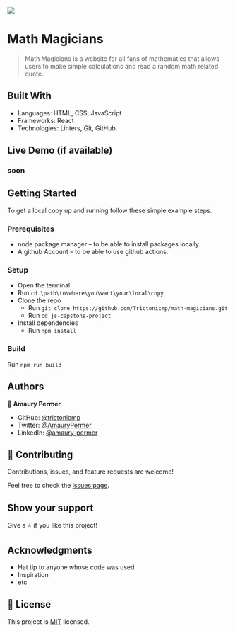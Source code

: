![](https://img.shields.io/badge/Microverse-blueviolet)

# Math Magicians

> Math Magicians is a website for all fans of mathematics that allows users to make simple calculations and read a random math related quote.


## Built With

- Languages: HTML, CSS, JsvaScript
- Frameworks: React
- Technologies: Linters, Git, GitHub. 

## Live Demo (if available)
### soon


## Getting Started

To get a local copy up and running follow these simple example steps.

### Prerequisites

* node package manager – to be able to install packages locally.
* A github Account – to be able to use github actions.


### Setup
* Open the terminal
* Run ```cd \path\to\where\you\want\your\local\copy```
* Clone the repo
  * Run ```git clone https://github.com/Trictonicmp/math-magicians.git```
  * Run ```cd js-capstone-project```
* Install dependencies  
  * Run ```npm install```

### Build
Run ```npm run build```



## Authors

👤 **Amaury Permer**

- GitHub: [@trictonicmp](https://github.com/trictonicmp)
- Twitter: [@AmauryPermer](https://twitter.com/AmauryPermer)
- LinkedIn: [@amaury-permer](https://www.linkedin.com/in/amaury-permer/)


## 🤝 Contributing

Contributions, issues, and feature requests are welcome!

Feel free to check the [issues page](../../issues/).

## Show your support

Give a ⭐️ if you like this project!

## Acknowledgments

- Hat tip to anyone whose code was used
- Inspiration
- etc

## 📝 License

This project is [MIT](./MIT.md) licensed.
